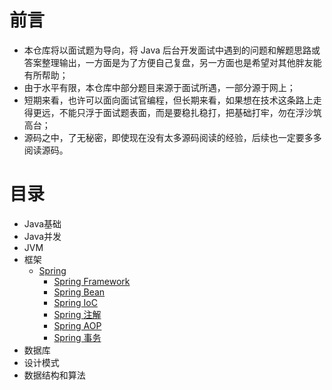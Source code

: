 # 前言

- 本仓库将以面试题为导向，将 Java 后台开发面试中遇到的问题和解题思路或答案整理输出，一方面是为了方便自己复盘，另一方面也是希望对其他胖友能有所帮助；
- 由于水平有限，本仓库中部分题目来源于面试所遇，一部分源于网上；
- 短期来看，也许可以面向面试官编程，但长期来看，如果想在技术这条路上走得更远，不能只浮于面试题表面，而是要稳扎稳打，把基础打牢，勿在浮沙筑高台；
- 源码之中，了无秘密，即使现在没有太多源码阅读的经验，后续也一定要多多阅读源码。

# 目录

- Java基础
- Java并发
- JVM
- 框架
  - [Spring](https://github.com/bigrotor187/awesome-java-interview/tree/master/framework#spring)
    - [Spring Framework](https://github.com/bigrotor187/awesome-java-interview/tree/master/framework#spring-framework)
    - [Spring Bean](https://github.com/bigrotor187/awesome-java-interview/tree/master/framework#spring-bean)
    - [Spring IoC](https://github.com/bigrotor187/awesome-java-interview/tree/master/framework#spring-ioc)
    - [Spring 注解](https://github.com/bigrotor187/awesome-java-interview/tree/master/framework#spring-%E6%B3%A8%E8%A7%A3)
    - [Spring AOP](https://github.com/bigrotor187/awesome-java-interview/tree/master/framework#spring-aop)
    - [Spring 事务](https://github.com/bigrotor187/awesome-java-interview/tree/master/framework#spring-%E4%BA%8B%E5%8A%A1)
- 数据库
- 设计模式
- 数据结构和算法
